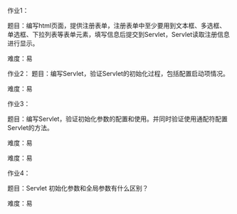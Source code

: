 作业1：

题目：编写html页面，提供注册表单，注册表单中至少要用到文本框、多选框、单选框、下拉列表等表单元素，填写信息后提交到Servlet，Servlet读取注册信息进行显示。

难度：易

作业2：
题目：编写Servlet，验证Servlet的初始化过程，包括配置启动项情况。

难度：易

作业3： 

题目：编写Servlet，验证初始化参数的配置和使用。并同时验证使用通配符配置Servlet的方法。

难度：易

难度：易

作业4： 

题目：Servlet 初始化参数和全局参数有什么区别？

难度：易
